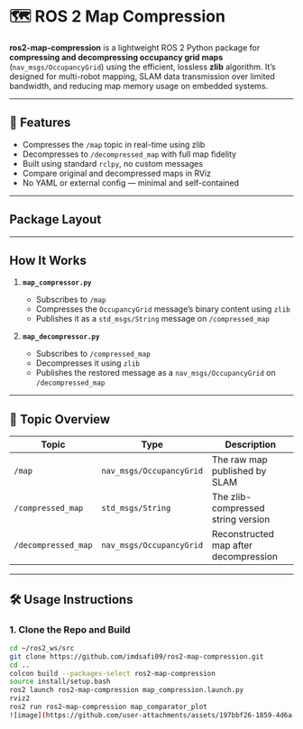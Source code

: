 # 🗺️ ROS 2 Map Compression

**ros2-map-compression** is a lightweight ROS 2 Python package for **compressing and decompressing occupancy grid maps** (`nav_msgs/OccupancyGrid`) using the efficient, lossless **zlib** algorithm. It’s designed for multi-robot mapping, SLAM data transmission over limited bandwidth, and reducing map memory usage on embedded systems.

---

## 🚀 Features

-  Compresses the `/map` topic in real-time using zlib
-  Decompresses to `/decompressed_map` with full map fidelity
- Built using standard `rclpy`, no custom messages
- Compare original and decompressed maps in RViz
-  No YAML or external config — minimal and self-contained

---

##  Package Layout


---

##  How It Works

1. **`map_compressor.py`**
   - Subscribes to `/map`
   - Compresses the `OccupancyGrid` message’s binary content using `zlib`
   - Publishes it as a `std_msgs/String` message on `/compressed_map`

2. **`map_decompressor.py`**
   - Subscribes to `/compressed_map`
   - Decompresses it using `zlib`
   - Publishes the restored message as a `nav_msgs/OccupancyGrid` on `/decompressed_map`

---

## 🧪 Topic Overview

| Topic                | Type                      | Description                                |
|---------------------|---------------------------|--------------------------------------------|
| `/map`              | `nav_msgs/OccupancyGrid`  | The raw map published by SLAM              |
| `/compressed_map`   | `std_msgs/String`         | The zlib-compressed string version         |
| `/decompressed_map` | `nav_msgs/OccupancyGrid`  | Reconstructed map after decompression      |

---

## 🛠️ Usage Instructions

### 1. Clone the Repo and Build
```bash
cd ~/ros2_ws/src
git clone https://github.com/imdsafi09/ros2-map-compression.git
cd ..
colcon build --packages-select ros2-map-compression
source install/setup.bash
ros2 launch ros2-map-compression map_compression.launch.py
rviz2
ros2 run ros2-map-compression map_comparator_plot
![image](https://github.com/user-attachments/assets/197bbf26-1859-4d6a-9022-1193fcf1e467)
